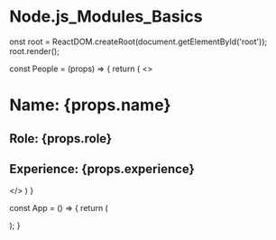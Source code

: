 # Node.js_Modules_Basics

onst root = ReactDOM.createRoot(document.getElementById('root'));
root.render(<FavoriteColor />);

const People = (props) => {
  return (
    <>
      <h1>Name: {props.name}</h1>
      <h2>Role: {props.role}</h2>
      <h2>Experience: {props.experience}</h2> 
    </>
  )
}

const App = () => {
  return (
    <div className="App">
      <People name='Revanth' role='systems' experience={2}/>
      <People name='Krishna' role='systems' experience={1}/>
      <People name='vanth' role='web' experience={6}/>
    </div>
  );
}



